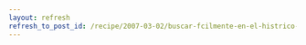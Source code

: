```yaml
---
layout: refresh
refresh_to_post_id: /recipe/2007-03-02/buscar-fcilmente-en-el-histrico-de-gnu-bash
---
```

